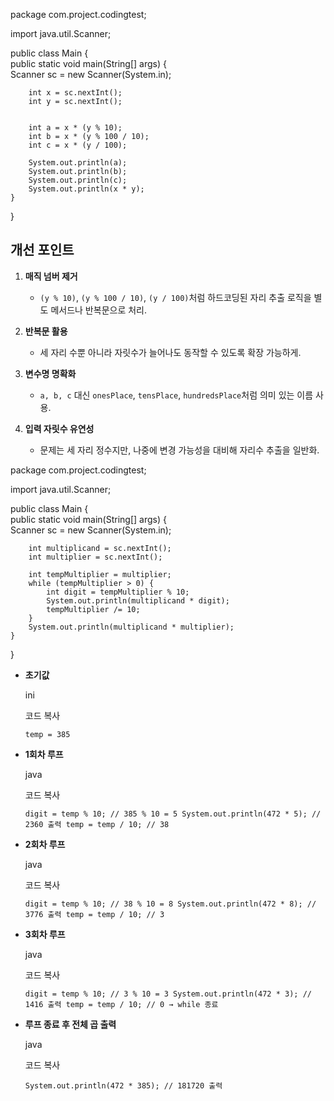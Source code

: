 
package com.project.codingtest;  
  
import java.util.Scanner;  
  
public class Main {  
    public static void main(String[] args) {  
        Scanner sc = new Scanner(System.in);  
  
        int x = sc.nextInt();  
        int y = sc.nextInt();  
  
  
        int a = x * (y % 10);  
        int b = x * (y % 100 / 10);  
        int c = x * (y / 100);  
  
        System.out.println(a);  
        System.out.println(b);  
        System.out.println(c);  
        System.out.println(x * y);  
    }  
}

## 개선 포인트

1. **매직 넘버 제거**
    
    - `(y % 10)`, `(y % 100 / 10)`, `(y / 100)`처럼 하드코딩된 자리 추출 로직을 별도 메서드나 반복문으로 처리.
        
2. **반복문 활용**
    
    - 세 자리 수뿐 아니라 자릿수가 늘어나도 동작할 수 있도록 확장 가능하게.
        
3. **변수명 명확화**
    
    - `a, b, c` 대신 `onesPlace`, `tensPlace`, `hundredsPlace`처럼 의미 있는 이름 사용.
        
4. **입력 자릿수 유연성**
    
    - 문제는 세 자리 정수지만, 나중에 변경 가능성을 대비해 자리수 추출을 일반화.


package com.project.codingtest;  
  
import java.util.Scanner;  
  
public class Main {  
    public static void main(String[] args) {  
        Scanner sc = new Scanner(System.in);  
  
        int multiplicand = sc.nextInt();  
        int multiplier = sc.nextInt();  
  
        int tempMultiplier = multiplier;  
        while (tempMultiplier > 0) {  
            int digit = tempMultiplier % 10;  
            System.out.println(multiplicand * digit);  
            tempMultiplier /= 10;  
        }  
        System.out.println(multiplicand * multiplier);  
    }  
}

- **초기값**
    
    ini
    
    코드 복사
    
    `temp = 385`
    
- **1회차 루프**
    
    java
    
    코드 복사
    
    `digit = temp % 10; // 385 % 10 = 5 System.out.println(472 * 5); // 2360 출력 temp = temp / 10; // 38`
    
- **2회차 루프**
    
    java
    
    코드 복사
    
    `digit = temp % 10; // 38 % 10 = 8 System.out.println(472 * 8); // 3776 출력 temp = temp / 10; // 3`
    
- **3회차 루프**
    
    java
    
    코드 복사
    
    `digit = temp % 10; // 3 % 10 = 3 System.out.println(472 * 3); // 1416 출력 temp = temp / 10; // 0 → while 종료`
    
- **루프 종료 후 전체 곱 출력**
    
    java
    
    코드 복사
    
    `System.out.println(472 * 385); // 181720 출력`